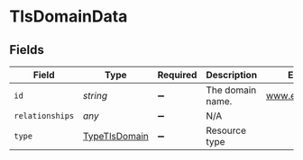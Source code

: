 # TlsDomainData


## Fields

| Field                                                 | Type                                                  | Required                                              | Description                                           | Example                                               |
| ----------------------------------------------------- | ----------------------------------------------------- | ----------------------------------------------------- | ----------------------------------------------------- | ----------------------------------------------------- |
| `id`                                                  | *string*                                              | :heavy_minus_sign:                                    | The domain name.                                      | www.example.com                                       |
| `relationships`                                       | *any*                                                 | :heavy_minus_sign:                                    | N/A                                                   |                                                       |
| `type`                                                | [TypeTlsDomain](../../models/shared/typetlsdomain.md) | :heavy_minus_sign:                                    | Resource type                                         |                                                       |